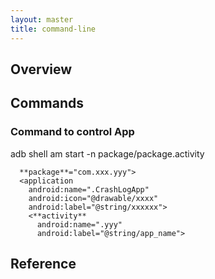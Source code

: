 ```yaml
---
layout: master
title: command-line
---
```


## Overview


## Commands

### Command to control App

adb shell am start -n package/package.activity 

	  **package**="com.xxx.yyy">
	  <application
	    android:name=".CrashLogApp"
	    android:icon="@drawable/xxxx"
	    android:label="@string/xxxxxx">
	    <**activity**
	      android:name=".yyy"
	      android:label="@string/app_name">


## Reference


